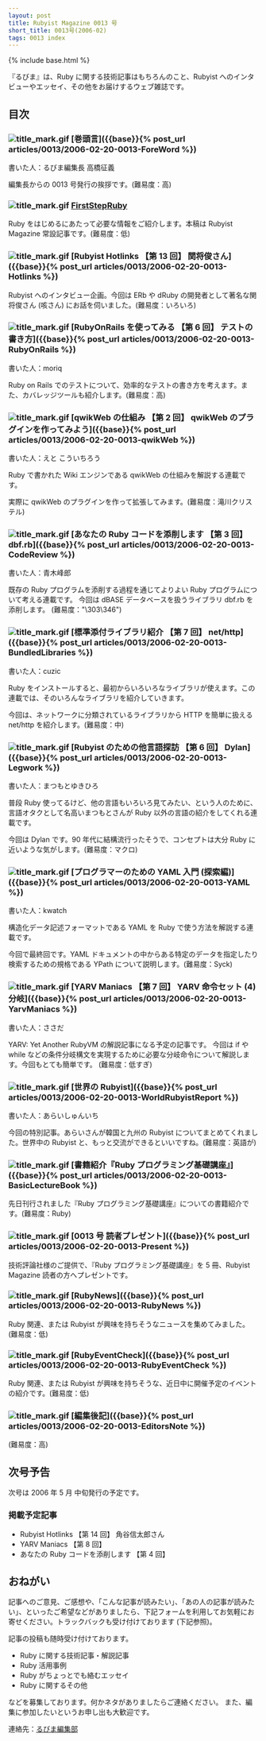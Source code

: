 ```yaml
---
layout: post
title: Rubyist Magazine 0013 号
short_title: 0013号(2006-02)
tags: 0013 index
---
```

{% include base.html %}


『るびま』は、Ruby に関する技術記事はもちろんのこと、Rubyist へのインタビューやエッセイ、その他をお届けするウェブ雑誌です。

## 目次

### ![title_mark.gif]({{base}}{{site.baseurl}}/images/title_mark.gif) [巻頭言]({{base}}{% post_url articles/0013/2006-02-20-0013-ForeWord %})

書いた人：るびま編集長 高橋征義

編集長からの 0013 号発行の挨拶です。(難易度：高)

### ![title_mark.gif]({{base}}{{site.baseurl}}/images/title_mark.gif) [FirstStepRuby](https://github.com/rubima/rubima/blob/master/first_step_ruby/first-step-ruby-2.0.md)

Ruby をはじめるにあたって必要な情報をご紹介します。本稿は Rubyist Magazine 常設記事です。(難易度：低)

### ![title_mark.gif]({{base}}{{site.baseurl}}/images/title_mark.gif) [Rubyist Hotlinks 【第 13 回】 関将俊さん]({{base}}{% post_url articles/0013/2006-02-20-0013-Hotlinks %})

Rubyist へのインタビュー企画。今回は ERb や dRuby の開発者として著名な関将俊さん (咳さん) にお話を伺いました。(難易度：いろいろ)

### ![title_mark.gif]({{base}}{{site.baseurl}}/images/title_mark.gif) [RubyOnRails を使ってみる 【第 6 回】 テストの書き方]({{base}}{% post_url articles/0013/2006-02-20-0013-RubyOnRails %})

書いた人：moriq

Ruby on Rails でのテストについて、効率的なテストの書き方を考えます。また、カバレッジツールも紹介します。(難易度：高)

### ![title_mark.gif]({{base}}{{site.baseurl}}/images/title_mark.gif) [qwikWeb の仕組み 【第 2 回】 qwikWeb のプラグインを作ってみよう]({{base}}{% post_url articles/0013/2006-02-20-0013-qwikWeb %})

書いた人：えと こういちろう

Ruby で書かれた Wiki エンジンである qwikWeb の仕組みを解説する連載です。

実際に qwikWeb のプラグインを作って拡張してみます。(難易度：滝川クリステル)

### ![title_mark.gif]({{base}}{{site.baseurl}}/images/title_mark.gif) [あなたの Ruby コードを添削します 【第 3 回】 dbf.rb]({{base}}{% post_url articles/0013/2006-02-20-0013-CodeReview %})

書いた人：青木峰郎

既存の Ruby プログラムを添削する過程を通じてよりよい Ruby プログラムについて考える連載です。
今回は dBASE データベースを扱うライブラリ dbf.rb を添削します。
(難易度："\303\346")

### ![title_mark.gif]({{base}}{{site.baseurl}}/images/title_mark.gif) [標準添付ライブラリ紹介 【第 7 回】 net/http]({{base}}{% post_url articles/0013/2006-02-20-0013-BundledLibraries %})

書いた人：cuzic

Ruby をインストールすると、最初からいろいろなライブラリが使えます。この連載では、そのいろんなライブラリを紹介していきます。

今回は、ネットワークに分類されているライブラリから HTTP を簡単に扱える net/http を紹介します。(難易度：中)

### ![title_mark.gif]({{base}}{{site.baseurl}}/images/title_mark.gif) [Rubyist のための他言語探訪 【第 6 回】 Dylan]({{base}}{% post_url articles/0013/2006-02-20-0013-Legwork %})

書いた人：まつもとゆきひろ

普段 Ruby 使ってるけど、他の言語もいろいろ見てみたい、という人のために、言語オタクとして名高いまつもとさんが Ruby 以外の言語の紹介をしてくれる連載です。

今回は Dylan です。90 年代に結構流行ったそうで、コンセプトは大分 Ruby に近いような気がします。(難易度：マクロ)

### ![title_mark.gif]({{base}}{{site.baseurl}}/images/title_mark.gif) [プログラマーのための YAML 入門 (探索編)]({{base}}{% post_url articles/0013/2006-02-20-0013-YAML %})

書いた人：kwatch

構造化データ記述フォーマットである YAML を Ruby で使う方法を解説する連載です。

今回で最終回です。YAML ドキュメントの中からある特定のデータを指定したり検索するための規格である YPath について説明します。(難易度：Syck)

### ![title_mark.gif]({{base}}{{site.baseurl}}/images/title_mark.gif) [YARV Maniacs 【第 7 回】 YARV 命令セット (4) 分岐]({{base}}{% post_url articles/0013/2006-02-20-0013-YarvManiacs %})

書いた人：ささだ

YARV: Yet Another RubyVM の解説記事になる予定の記事です。
今回は if や while などの条件分岐構文を実現するために必要な分岐命令について解説します。今回もとても簡単です。
(難易度：低すぎ)

### ![title_mark.gif]({{base}}{{site.baseurl}}/images/title_mark.gif)  [世界の Rubyist]({{base}}{% post_url articles/0013/2006-02-20-0013-WorldRubyistReport %})

書いた人：あらいしゅんいち

今回の特別記事。あらいさんが韓国と九州の Rubyist についてまとめてくれました。世界中の Rubyist と、もっと交流ができるといいですね。(難易度：英語が)

### ![title_mark.gif]({{base}}{{site.baseurl}}/images/title_mark.gif)  [書籍紹介『Ruby プログラミング基礎講座』]({{base}}{% post_url articles/0013/2006-02-20-0013-BasicLectureBook %})

先日刊行されました『Ruby プログラミング基礎講座』についての書籍紹介です。(難易度：Ruby)

### ![title_mark.gif]({{base}}{{site.baseurl}}/images/title_mark.gif)  [0013 号 読者プレゼント]({{base}}{% post_url articles/0013/2006-02-20-0013-Present %})

技術評論社様のご提供で、『Ruby プログラミング基礎講座』を 5 冊、Rubyist Magazine 読者の方へプレゼントです。

### ![title_mark.gif]({{base}}{{site.baseurl}}/images/title_mark.gif) [RubyNews]({{base}}{% post_url articles/0013/2006-02-20-0013-RubyNews %})

Ruby 関連、または Rubyist が興味を持ちそうなニュースを集めてみました。(難易度：低)

### ![title_mark.gif]({{base}}{{site.baseurl}}/images/title_mark.gif) [RubyEventCheck]({{base}}{% post_url articles/0013/2006-02-20-0013-RubyEventCheck %})

Ruby 関連、または Rubyist が興味を持ちそうな、近日中に開催予定のイベントの紹介です。(難易度：低)

### ![title_mark.gif]({{base}}{{site.baseurl}}/images/title_mark.gif) [編集後記]({{base}}{% post_url articles/0013/2006-02-20-0013-EditorsNote %})

(難易度：高)

## 次号予告

次号は 2006 年 5 月 中旬発行の予定です。

### 掲載予定記事

* Rubyist Hotlinks 【第 14 回】 角谷信太郎さん
* YARV Maniacs 【第 8 回】
* あなたの Ruby コードを添削します 【第 4 回】


## おねがい

記事へのご意見、ご感想や、「こんな記事が読みたい」、「あの人の記事が読みたい」、といったご希望などがありましたら、下記フォームを利用してお気軽にお寄せください。トラックバックも受け付けております (下記参照)。

記事の投稿も随時受け付けております。

* Ruby に関する技術記事・解説記事
* Ruby 活用事例
* Ruby がちょっとでも絡むエッセイ
* Ruby に関するその他


などを募集しております。何かネタがありましたらご連絡ください。
また、編集に参加したいというお申し出も大歓迎です。

連絡先：[るびま編集部](mailto:magazine@ruby-no-kai.org)


